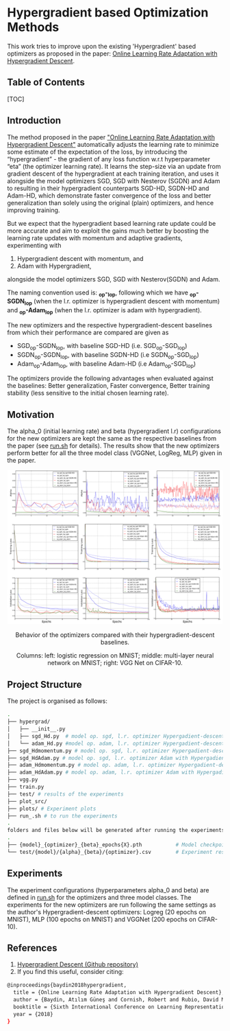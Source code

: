 Hypergradient based Optimization Methods
===
This work tries to improve upon the existing 'Hypergradient' based optimizers as proposed in the paper: [Online Learning Rate Adaptation with Hypergradient Descent][1].
## Table of Contents

[TOC]

## Introduction
The method proposed in the paper ["Online Learning Rate Adaptation with Hypergradient Descent"][1] automatically adjusts the learning rate to minimize some estimate of the expectation of the loss, by introducing the “hypergradient” - the gradient of any loss function w.r.t hyperparameter “eta” (the optimizer learning rate). It learns the step-size via an update from gradient descent of the hypergradient at each training iteration, and uses it alongside the model optimizers SGD, SGD with Nesterov (SGDN) and Adam to resulting in their hypergradient counterparts SGD-HD, SGDN-HD and Adam-HD, which demonstrate faster convergence of the loss and better generalization than solely using the original (plain) optimizers, and hence improving training. 

But we expect that the hypergradient based learning rate update could be more accurate and aim to exploit the gains much better by boosting the learning rate updates with momentum and adaptive gradients, experimenting with 
1. Hypergradient descent with momentum, and
2. Adam with Hypergradient, 

alongside the model optimizers SGD, SGD with Nesterov(SGDN) and Adam. 

The naming convention used is: **<model optimizer><sub>op</sub>-<learning rate optimizer><sub>lop</sub>**, following which we have **<model optimizer><sub>op</sub>-SGDN<sub>lop</sub>** (when the l.r. optimizer is hypergradient descent with momentum) and **<model optimizer><sub>op</sub>-Adam<sub>lop</sub>** (when the l.r. optimizer is adam with hypergradient).

The new optimizers and the respective hypergradient-descent baselines from which their performance are compared are given as
- SGD<sub>op</sub>-SGDN<sub>lop</sub>, with baseline SGD-HD (i.e. SGD<sub>op</sub>-SGD<sub>lop</sub>)
- SGDN<sub>op</sub>-SGDN<sub>lop</sub>, with baseline SGDN-HD (i.e SGDN<sub>op</sub>-SGD<sub>lop</sub>)
- Adam<sub>op</sub>-Adam<sub>lop</sub>, with baseline Adam-HD (i.e Adam<sub>op</sub>-SGD<sub>lop</sub>)

The optimizers provide the following advantages when evaluated against the baselines: Better generalization, Faster convergence, Better training stability (less sensitive to the initial chosen learning rate).


Motivation
---
The alpha_0 (initial learning rate) and beta (hypergradient l.r) configurations for the new optimizers are kept the same as the respective baselines from the paper (see [run.sh](https://github.com/harshalmittal4/HD_variants/blob/master/run.sh) for details). The results show that the new optimizers perform better for all the three model class (VGGNet, LogReg, MLP) given in the paper.

<img src="results.png">
<p align=center>Behavior of the optimizers compared with their hypergradient-descent baselines.</p>

<p align=center>Columns: left: logistic regression on MNIST; middle: multi-layer neural network on MNIST; right:
VGG Net on CIFAR-10.</p>

Project Structure
---
The project is organised as follows:

```bash
.
├── hypergrad/
│   ├── __init__.py 
│   ├── sgd_Hd.py  # model op. sgd, l.r. optimizer Hypergadient-descent (original)
│   └── adam_Hd.py #model op. adam, l.r. optimizer Hypergadient-descent (original)
├── sgd_Hdmomentum.py # model op. sgd, l.r. optimizer Hypergadient-descent with momentum
├── sgd_HdAdam.py # model op. sgd, l.r. optimizer Adam with Hypergadient 
├── adam_Hdmomentum.py # model op. adam, l.r. optimizer Hypergadient-descent with momentum
├── adam_HdAdam.py # model op. adam, l.r. optimizer Adam with Hypergadient
├── vgg.py
├── train.py
├── test/ # results of the experiments
├── plot_src/
├── plots/ # Experiment plots
├── run_.sh # to run the experiments
.
folders and files below will be generated after running the experiments
.
├── {model}_{optimizer}_{beta}_epochs{X}.pth           # Model checkpoint
└── test/{model}/{alpha}_{beta}/{optimizer}.csv        # Experiment results
```

Experiments
---
The experiment configurations (hyperparameters alpha_0 and beta) are defined in [run.sh](https://github.com/harshalmittal4/HD_variants/blob/master/run.sh)  for the optimizers and three model classes. The experiments for the new optimizers are run following the same settings as the author's Hypergradient-descent optimizers: Logreg (20 epochs on MNIST), MLP (100 epochs on MNIST) and VGGNet (200 epochs on CIFAR-10).

## References

1) [Hypergradient Descent (Github repository)](https://github.com/gbaydin/hypergradient-descent)
2) If you find this useful, consider citing:
```bash
@inproceedings{baydin2018hypergradient,
  title = {Online Learning Rate Adaptation with Hypergradient Descent},
  author = {Baydin, Atılım Güneş and Cornish, Robert and Rubio, David Martínez and Schmidt, Mark and Wood, Frank},
  booktitle = {Sixth International Conference on Learning Representations (ICLR), Vancouver, Canada, April 30 -- May 3, 2018},
  year = {2018}
}
```
[1]:https://arxiv.org/pdf/1703.04782.pdf